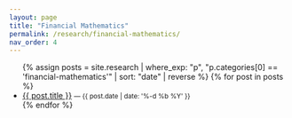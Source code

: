 ```yaml
---
layout: page
title: "Financial Mathematics"
permalink: /research/financial-mathematics/
nav_order: 4
---
```

<!-- Auto-list every article whose first category matches this slug -->
<ul>
{% assign posts = site.research | where_exp: "p", "p.categories[0] == 'financial-mathematics'" | sort: "date" | reverse %}
{% for post in posts %}
  <li><a href="{{ post.url | relative_url }}">{{ post.title }}</a> <small>— {{ post.date | date: '%-d %b %Y' }}</small></li>
{% endfor %}
</ul>
